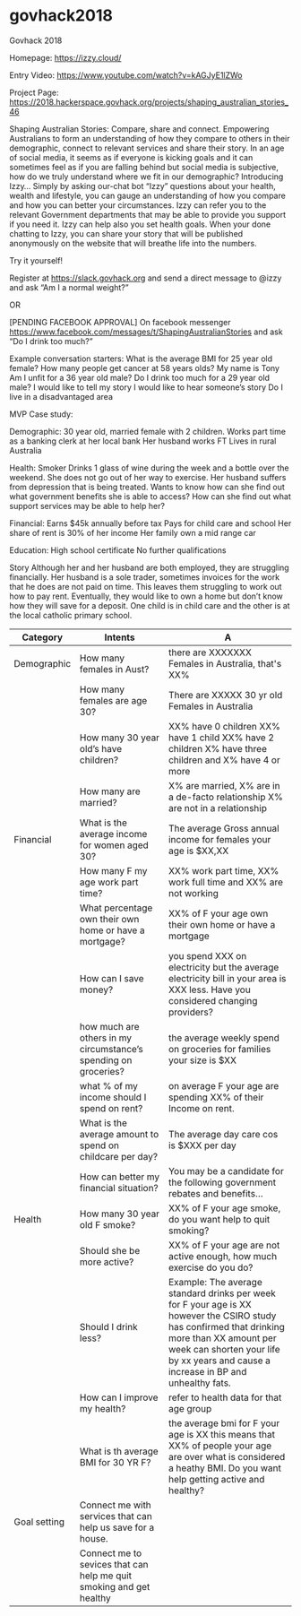 # govhack2018
Govhack 2018

Homepage: https://izzy.cloud/

Entry Video: https://www.youtube.com/watch?v=kAGJyE1lZWo

Project Page: https://2018.hackerspace.govhack.org/projects/shaping_australian_stories_46

Shaping Australian Stories: Compare, share and connect.
Empowering Australians to form an understanding of how they compare to others in their demographic, connect to relevant services and share their story.
In an age of social media, it seems as if everyone is kicking goals and it can sometimes feel as if you are falling behind but social media is subjective, how do we truly understand where we fit in our demographic?
Introducing Izzy…
Simply by asking our-chat bot “Izzy” questions about your health, wealth and lifestyle, you can gauge an understanding of how you compare and how you can better your circumstances. Izzy can refer you to the relevant Government departments that may be able to provide you support if you need it. Izzy can help also you set health goals. When your done chatting to Izzy, you can share your story that will be published anonymously on the website that will breathe life into the numbers.


Try it yourself!

Register at https://slack.govhack.org and send a direct message to @izzy and ask “Am I a normal weight?”

OR

[PENDING FACEBOOK APPROVAL]
On facebook messenger https://www.facebook.com/messages/t/ShapingAustralianStories and ask “Do I drink too much?”

Example conversation starters:
What is the average BMI for 25 year old female?
How many people get cancer at 58 years olds?
My name is Tony
Am I unfit for a 36 year old male?
Do I drink too much for a 29 year old male?
I would like to tell my story
I would like to hear someone’s story
Do I live in a disadvantaged area


MVP Case study: 

Demographic:
30 year old, married female with 2 children.
Works part time as a banking clerk at her local bank
Her husband works FT 
Lives in rural Australia

Health:
Smoker
Drinks 1 glass of wine during the week and a bottle over the weekend. 
She does not go out of her way to exercise. 
Her husband suffers from depression that is being treated. 
Wants to know how can she find out what government benefits she is able to access? 
How can she find out what support services may be able to help her?

Financial: 
Earns $45k annually before tax
Pays for child care and school 
Her share of rent is 30% of her income 
Her family own a mid range car

Education: 
High school certificate 
No further qualifications 

Story 
Although her and her husband are both employed, they are struggling financially. Her husband is a sole trader, sometimes invoices for the work that he does are not paid on time. This leaves them struggling to work out how to pay rent. Eventually, they would like to own a home but don’t know how they will save for a deposit. One child is in child care and the other is at the local catholic primary school. 


| Category	| Intents	| A |
| --- | --- | --- |
| Demographic	| How many females in Aust?	| there are XXXXXXX Females in Australia, that's XX% |
| | 	How many females are age 30?	| There are XXXXX 30 yr old Females in Australia |
| |  	How many 30 year old’s have children?	| XX% have 0 children XX% have 1 child XX% have 2 children X% have three children and X% have 4 or more |
 | |  		How many are married?	| X% are married, X% are in a de-facto relationship X% are not in a relationship  |
| Financial| 	What is the average income for women aged 30? 	| The average Gross annual income for females your age is $XX,XX |
 | |  		How many F my age work part time?	| XX% work part time, XX% work full time and XX% are not working  |
 | |  		What percentage own their own home or have a mortgage?	| XX% of F your age own their own home or have a mortgage  |
 | |  		How can I save money? 	| you spend XXX on electricity but the average electricity bill in your area is  XXX less. Have you considered changing providers?  |
| |  	 	how much are others in my circumstance’s spending on groceries? 	| the average weekly spend on groceries for families your size is $XX |
 | |  		what % of my income should I spend on rent? 	| on average F your age are spending XX% of their Income on rent.  |
 | |  		What is the average amount to spend on childcare per day? 	| The average day care cos is $XXX per day  |
 | |  		How can better my financial situation? 	| You may be a candidate for the following government rebates and benefits… |
| Health | 	How many 30 year old F smoke? 	| XX% of F your age smoke, do you want help to quit smoking?  |
| |  	 	Should she be more active? 	| XX% of F your age are not active enough, how much exercise do you do?  |
 | |  		Should I drink less? | 	Example: The average standard drinks per week for F your age is XX however the CSIRO study has confirmed that drinking more than XX amount per week can shorten your life by xx years and cause a increase in BP and unhealthy fats.  |
 | |  		How can I improve my health?	| refer to health data for that age group |
| |  	 	What is th average BMI for 30 YR F? 	| the average bmi for F your age is XX this means that XX% of people your age are over what is considered a heathy BMI. Do you want help getting active and healthy? 	 	  |
| Goal setting	| Connect me with services that can help us save for a house. 	 | 
| |  	Connect me to sevices that can help me quit smoking and get healthy 	 | 



